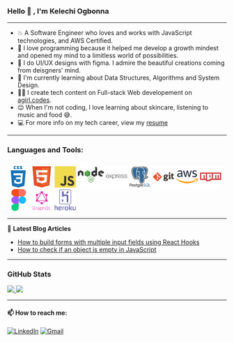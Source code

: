 ### Hello 👋 , I'm Kelechi Ogbonna
***
<!--
**Kellswork/kellswork** is a ✨ _special_ ✨ repository because its `README.md` (this file) appears on your GitHub profile.
Here are some ideas to get you started:

- 🔭 I’m currently working on ...
- 🌱 I’m currently learning ...
- 👯 I’m looking to collaborate on ...
- 🤔 I’m looking for help with ...
- 💬 Ask me about ...
- 📫 How to reach me: ...
- 😄 Pronouns: ...
- ⚡ Fun fact: ...
-->
- 💥 A Software Engineer who loves and works with JavaScript technologies, and AWS Certified.
- 💜  I love programming because it helped me develop a growth mindest and opened my mind to a limitless world of possibilities.
- 🎨  I do UI/UX designs with figma. I admire the beautiful creations coming from deisgners' mind. 
- 🌱  I'm currently learning about Data Structures, Algorithms and System Design.
- ✍🏾  I create tech content on Full-stack Web developement on [agirl.codes](https://www.agirl.codes/).
- 😌  When I'm not coding, I love learning about skincare, listening to music and food 😅.
- 💻  For more info on my tech career, view my [resume](https://drive.google.com/file/d/1EBCaydsUsOXWlV8U16h1Y2EBnrzeN5Sa/view?usp=sharing)

***

### Languages and Tools:

<img src="https://github.com/devicons/devicon/blob/master/icons/css3/css3-plain-wordmark.svg" alt="CSS" width="50" height="50"/> <img src="https://github.com/devicons/devicon/blob/master/icons/html5/html5-original.svg" alt="HTML" width="50" height="50"/> 
<img src="https://github.com/devicons/devicon/blob/master/icons/javascript/javascript-original.svg" alt="JavaScript" width="50" height="50"/> 
<img src="https://github.com/devicons/devicon/blob/master/icons/nodejs/nodejs-original-wordmark.svg" alt="NodeJS" width="60" height="60"/>
<img src="https://github.com/devicons/devicon/blob/master/icons/express/express-original-wordmark.svg" alt="ExpressJS" width="50" height="50"/> 
<img src="https://github.com/devicons/devicon/blob/master/icons/postgresql/postgresql-original-wordmark.svg" alt="PostgreSQL" width="50" height="50"/>
<img src="https://github.com/devicons/devicon/blob/master/icons/git/git-original-wordmark.svg" alt="Git" width="50" height="50"/>
<img src="https://github.com/devicons/devicon/blob/master/icons/amazonwebservices/amazonwebservices-original-wordmark.svg" alt="AWS" width="50" height="50"/>
<img src="https://github.com/devicons/devicon/blob/master/icons/npm/npm-original-wordmark.svg" alt="npm" width="50" height="50"/> 
<img src="https://github.com/devicons/devicon/blob/master/icons/figma/figma-original.svg" alt="npm" width="50" height="50"/> 
<img src="https://github.com/devicons/devicon/blob/master/icons/graphql/graphql-plain-wordmark.svg" alt="npm" width="50" height="50"/> 
<img src="https://github.com/devicons/devicon/blob/master/icons/heroku/heroku-original-wordmark.svg" alt="npm" width="50" height="50"/> 

***

📓 **Latest Blog Articles**

- [How to build forms with multiple input fields using React Hooks](https://www.agirl.codes/post/How-to-Build-Forms-with-multiple-input-fields-using-React-Hooks)
- [How to check if an object is empty in JavaScript](https://www.agirl.codes/post/How-to-check-if-an-object-is-empty-in-JavaScript)

***

### GitHub Stats
<p align="left">
<a href="https://github.com/kellswork">
  <img height="200em" src="https://github-readme-stats.vercel.app/api?username=kellswork&show_icons=true&theme=midnight-purple"/>
  <img height="200em" src="https://github-readme-stats.vercel.app/api/top-langs/?username=kellswork&layout=compact&langs_count=8&theme=dark"/>
</a>
</p>

***

#### 📫 How to reach me:
[![LinkedIn](https://img.shields.io/badge/-LINKEDIN-0077B5?style=for-the-badge&logo=linkedin&logoColor=white)](https://www.linkedin.com/in/kelechi-ogbonna/)
[![Gmail](https://img.shields.io/badge/-KELLOGBONNA@GMAIL.COM-D14836?style=for-the-badge&logo=gmail&logoColor=white)](mailto:kellogbonna@gmail.com)

